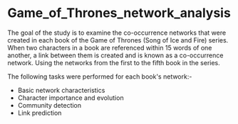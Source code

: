 # Game_of_Thrones_network_analysis

The goal of the study is to examine the co-occurrence networks that were created in each book of the Game of Thrones (Song of Ice and Fire) series. When two characters in a book are referenced within 15 words of one another, a link between them is created and is known as a co-occurrence network. Using the networks from the first to the fifth book in the series. 

The following tasks were performed for each book's network:-
* Basic network characteristics
* Character importance and evolution
* Community detection
* Link prediction
